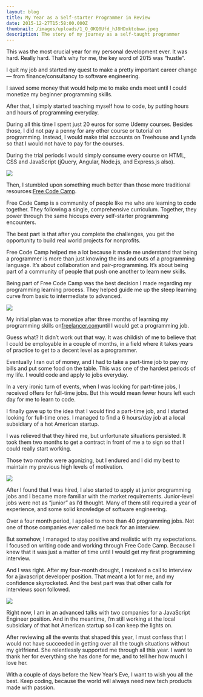 ```yaml
---
layout: blog
title: My Year as a Self-starter Programmer in Review
date: 2015-12-27T15:58:00.000Z
thumbnail: /images/uploads/1_O_OKQ0Ufd_hJ8HDxktobww.jpeg
description: The story of my journey as a self-taught programmer
---
```

This was the most crucial year for my personal development ever. It was hard. Really hard. That’s why for me, the key word of 2015 was “hustle”.

I quit my job and started my quest to make a pretty important career change — from finance/consultancy to software engineering.

I saved some money that would help me to make ends meet until I could monetize my beginner programming skills.

After that, I simply started teaching myself how to code, by putting hours and hours of programming everyday.

During all this time I spent just 20 euros for some Udemy courses. Besides those, I did not pay a penny for any other course or tutorial on programming. Instead, I would make trial accounts on Treehouse and Lynda so that I would not have to pay for the courses.

During the trial periods I would simply consume every course on HTML, CSS and JavaScript (jQuery, Angular, Node.js, and Express.js also).

![](https://cdn-images-1.medium.com/max/800/1*KNC4x-eNTAFyNoax2nbisQ.png)

Then, I stumbled upon something much better than those more traditional resources:[Free Code Camp](http://www.freecodecamp.com).

Free Code Camp is a community of people like me who are learning to code together. They following a single, comprehensive curriculum. Together, they power through the same hiccups every self-starter programming encounters.

The best part is that after you complete the challenges, you get the opportunity to build real world projects for nonprofits.

Free Code Camp helped me a lot because it made me understand that being a programmer is more than just knowing the ins and outs of a programming language. It’s about collaboration and pair-programming. It’s about being part of a community of people that push one another to learn new skills.

Being part of Free Code Camp was the best decision I made regarding my programming learning process. They helped guide me up the steep learning curve from basic to intermediate to advanced.

![](https://cdn-images-1.medium.com/max/800/1*QDR6VLxDRPpQJ7QmVeVPTA.png)

My initial plan was to monetize after three months of learning my programming skills on[freelancer.com](http://freelancer.com)until I would get a programming job.

Guess what? It didn’t work out that way. It was childish of me to believe that I could be employable in a couple of months, in a field where it takes years of practice to get to a decent level as a programmer.

Eventually I ran out of money, and I had to take a part-time job to pay my bills and put some food on the table. This was one of the hardest periods of my life. I would code and apply to jobs everyday.

In a very ironic turn of events, when I was looking for part-time jobs, I received offers for full-time jobs. But this would mean fewer hours left each day for me to learn to code.

I finally gave up to the idea that I would find a part-time job, and I started looking for full-time ones. I managed to find a 6 hours/day job at a local subsidiary of a hot American startup.

I was relieved that they hired me, but unfortunate situations persisted. It took them two months to get a contract in front of me a to sign so that I could really start working.

Those two months were agonizing, but I endured and I did my best to maintain my previous high levels of motivation.

![](https://cdn-images-1.medium.com/max/800/1*hksw8qho6wOxnE6rp7EaNQ.jpeg)

After I found that I was hired, I also started to apply at junior programming jobs and I became more familiar with the market requirements. Junior-level jobs were not as “junior” as I’d thought. Many of them still required a year of experience, and some solid knowledge of software engineering.

Over a four month period, I applied to more than 40 programming jobs. Not one of those companies ever called me back for an interview.

But somehow, I managed to stay positive and realistic with my expectations. I focused on writing code and working through Free Code Camp. Because I knew that it was just a matter of time until I would get my first programming interview.

And I was right. After my four-month drought, I received a call to interview for a javascript developer position. That meant a lot for me, and my confidence skyrocketed. And the best part was that other calls for interviews soon followed.

![](https://cdn-images-1.medium.com/max/800/1*g7uIi-OAWRulkAcEE84jCA.png)

Right now, I am in an advanced talks with two companies for a JavaScript Engineer position. And in the meantime, I’m still working at the local subsidiary of that hot American startup so I can keep the lights on.

After reviewing all the events that shaped this year, I must confess that I would not have succeeded in getting over all the tough situations without my girlfriend. She relentlessly supported me through all this year. I want to thank her for everything she has done for me, and to tell her how much I love her.

With a couple of days before the New Year’s Eve, I want to wish you all the best. Keep coding, because the world will always need new tech products made with passion.

